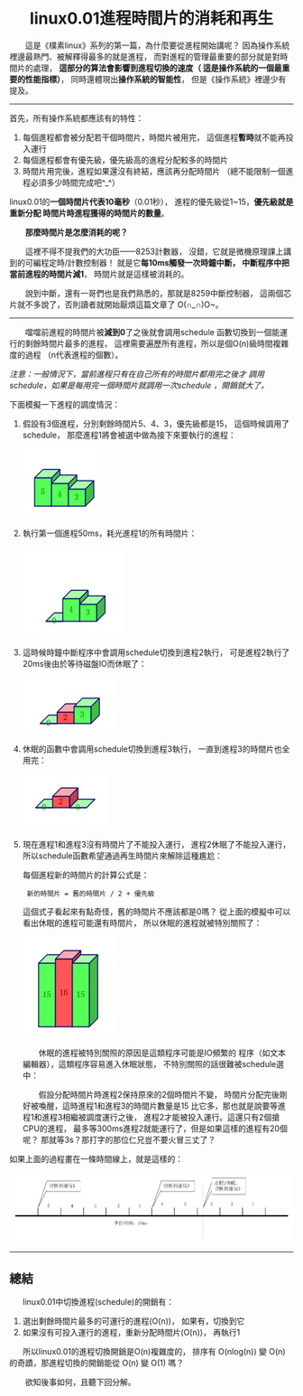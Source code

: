 
<a name="top"></a>

<h1 align="center">linux0.01進程時間片的消耗和再生
</h1>

　　這是《樸素linux》系列的第一篇，為什麼要從進程開始講呢？
因為操作系統裡邊最熱門、被解釋得最多的就是進程，
而對進程的管理最重要的部分就是對時間片的處理，
<b>這部分的算法會影響到進程切換的速度（
這是操作系統的一個最重要的性能指標）</b>，
同時還體現出<b>操作系統的智能性</b>，
但是《操作系統》裡邊少有提及。

---

首先，所有操作系統都應該有的特性：

1. 每個進程都會被分配若干個時間片，時間片被用完，
這個進程<b>暫時</b>就不能再投入運行
2. 每個進程都會有優先級，優先級高的進程分配較多的時間片
3. 時間片用完後，進程如果還沒有終結，應該再分配時間片
（總不能限制一個進程必須多少時間完成吧^_^）

linux0.01的<b>一個時間片代表10毫秒</b>（0.01秒），
進程的優先級從1~15，<b>優先級就是重新分配
時間片時進程獲得的時間片的數量</b>。

　　<b>那麼時間片是怎麼消耗的呢？</b>

　　這裡不得不提我們的大功臣——8253計數器，
沒錯，它就是微機原理課上講到的可編程定時/計數控制器！
就是它<b>每10ms觸發一次時鐘中斷，
中斷程序中把當前進程的時間片減1</b>，
時間片就是這樣被消耗的。

　　說到中斷，還有一哥們也是我們熟悉的，那就是8259中斷控制器，
這兩個芯片就不多說了，否則讀者就開始厭煩這篇文章了
O(∩_∩)O~。

---

　　噹噹前進程的時間片被<b>減到0</b>了之後就會調用schedule
函數切換到一個能運行的剩餘時間片最多的進程，
這裡需要遍歷所有進程，所以是個O(n)級時間複雜度的過程
（n代表進程的個數）。

*注意：一般情況下，當前進程只有在自己所有的時間片都用完之後才
調用schedule，如果是每用完一個時間片就調用一次schedule
，開銷就大了。*

下面模擬一下進程的調度情況：

1. 假設有3個進程，分別剩餘時間片5、4、3，優先級都是15，
這個時候調用了 schedule，
那麼進程1將會被選中做為接下來要執行的進程：

	![1](images/original_9rlY_112f0000631a1191.jpg)

2. 執行第一個進程50ms，耗光進程1的所有時間片：

	![2](images/original_zHfv_346c000051721190.jpg)

3. 這時候時鐘中斷程序中會調用schedule切換到進程2執行，
可是進程2執行了20ms後由於等待磁盤IO而休眠了：

	![3](images/original_eMlh_2ddb000063e4118f.jpg)

4. 休眠的函數中會調用schedule切換到進程3執行，
一直到進程3的時間片也全用完：

	![4](images/original_jC84_7acf000062c5118e.jpg)

5. 現在進程1和進程3沒有時間片了不能投入運行，
進程2休眠了不能投入運行，
所以schedule函數希望通過再生時間片來解除這種尷尬：

	每個進程新的時間片的計算公式是：

		新的時間片 = 舊的時間片 / 2 + 優先級

	這個式子看起來有點奇怪，舊的時間片不應該都是0嗎？
從上面的模擬中可以看出休眠的進程可能還有時間片，
所以休眠的進程就被特別關照了：

	![5](images/original_Gfvs_7179000063f0118d.jpg)

	　　休眠的進程被特別關照的原因是這類程序可能是IO頻繁的
程序（如文本編輯器），這類程序容易進入休眠狀態，
不特別關照的話很難被schedule選中：

	　　假設分配時間片時進程2保持原來的2個時間片不變，
時間片分配完後剛好被喚醒，這時進程1和進程3的時間片數量是15
比它多，那也就是說要等進程1和進程3相繼被調度運行之後，
進程2才能被投入運行。這還只有2個搶CPU的進程，
最多等300ms進程2就能運行了，但是如果這樣的進程有20個呢？
那就等3s？那打字的那位仁兄豈不要火冒三丈了？

如果上面的過程畫在一條時間線上，就是這樣的：

![timeline](images/original_lAYT_11df0000635e118c.jpg)

---

## 總結

`　　`linux0.01中切換進程(schedule)的開銷有：

1. 選出剩餘時間片最多的可運行的進程(O(n))，
如果有，切換到它
2. 如果沒有可投入運行的進程，重新分配時間片(O(n))，
再執行1

`　　`所以linux0.01的進程切換開銷是O(n)複雜度的，
排序有 O(nlog(n)) 變 O(n) 的奇蹟，那進程切換的開銷能從
O(n) 變 O(1) 嗎？

　　欲知後事如何，且聽下回分解。

